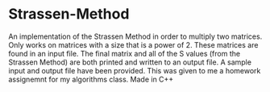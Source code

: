 # Strassen-Method
An implementation of the Strassen Method in order to multiply two matrices. Only works on matrices with a size that is a power of 2. These matrices are found in an input file. The final matrix and all of the S values (from the Strassen Method) are both printed and written to an output file. A sample input and output file have been provided.
This was given to me a homework assignemnt for my algorithms class.
Made in C++
